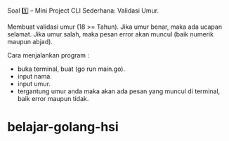 Soal 1️⃣ – Mini Project CLI Sederhana: Validasi Umur.

Membuat validasi umur (18 >= Tahun).
Jika umur benar, maka ada ucapan selamat.
Jika umur salah, maka pesan error akan muncul (baik numerik maupun abjad).

Cara menjalankan program :
- buka terminal, buat (go run main.go).
- input nama.
- input umur.
- tergantung umur anda maka akan ada pesan yang muncul di terminal, baik error maupun tidak.
# belajar-golang-hsi
